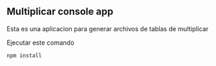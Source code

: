 ## Multiplicar console app

Esta es una aplicacion para generar archivos de tablas de multiplicar

Ejecutar este comando

`````
npm install
`````